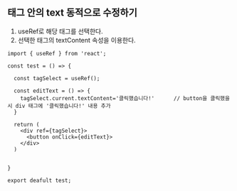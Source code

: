 ## 태그 안의 text 동적으로 수정하기

1. useRef로 해당 태그를 선택한다.
2. 선택한 태그의 textContent 속성을 이용한다.

```
import { useRef } from 'react';

const test = () => {

  const tagSelect = useRef();
  
  const editText = () => {
    tagSelect.current.textContent='클릭했습니다!'      // button을 클릭했을 시 div 태그에 '클릭했습니다!' 내용 추가    
  }
  
  return (
    <div ref={tagSelect}>
      <button onClick={editText}>
    </div>
  )


}

export deafult test;

```
